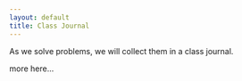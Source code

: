 ```yaml
---
layout: default
title: Class Journal
---
```


As we solve problems, we will collect them in a class journal.

more here...
